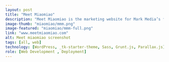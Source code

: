 ```yaml
---
layout: post
title: "Meet Miaomiao"
description: "Meet Miaomiao is the marketing website for Mark Media’s flagship iOS app: “Meet Miaomiao”.  The WordPress theme was customized using the _tk starter theme. Sass compiled CSS using gruntjs.  Hosted on Amazon AWS"
image-thumb: "miaomiao/mmm.png"
image-featured: "miaomiao/mmm-full.png"
link: "www.meetmiaomiao.com"
alt: Meet miaomiao screenshot
tags: [all, web]
technology: [WordPress, _tk-starter-theme, Sass, Grunt.js, Parallax.js]
role: [Web Development , Deployment]
---
```

